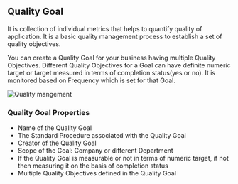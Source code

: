 ## Quality Goal

  It is collection of individual metrics that helps to quantify quality of application. It is a basic quality management process to establish a set of quality objectives.

 You can create a Quality Goal for your business having multiple Quality Objectives. Different Quality Objectives for a Goal can have definite numeric target or target measured in terms of completion status(yes or no). It is monitored based on Frequency which is set for that Goal.

<img class="screenshot" alt="Quality mangement" src="{{docs_base_url}}/assets/img/quality-management/Quality-goal.png">

### Quality Goal Properties

 - Name of the Quality Goal
 - The Standard Procedure associated with the Quality Goal
 - Creator of the Quality Goal
 - Scope of the Goal: Company or different Department
 - If the Quality Goal is measurable or not in terms of numeric target, if not then measuring it on the basis of completion status
 - Multiple Quality Objectives defined in the Quality Goal
